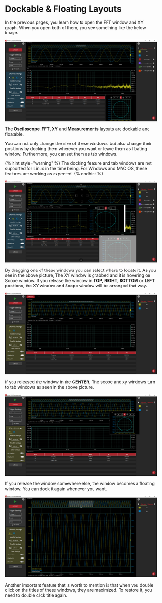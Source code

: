 # Dockable & Floating Layouts

In the previous pages, you learn how to open the FFT window and XY graph. When you open both of them, you see something like the below image.

![](../../../../.gitbook/assets/image%20%2884%29.png)

The **Osciloscope, FFT, XY** and **Measurements** layouts are dockable and floatable. 

You can not only change the size of these windows, but also change their positions by docking them wherever you want or leave them as floating window. Furthermore, you can set them as tab windows.

{% hint style="warning" %}
The docking feature and tab windows are not supported for Linux in the time being. For Windows and MAC OS, these features are working as expected.
{% endhint %}

![](../../../../.gitbook/assets/image%20%2861%29.png)

By dragging one of these windows you can select where to locate it. As you see in the above picture, The XY window is grabbed and it is hovering on Scope window. If you release the window in **TOP, RIGHT, BOTTOM** or **LEFT** positions, the XY window and Scope window will be arranged that way. 

![](../../../../.gitbook/assets/image%20%28163%29.png)

If you released the window in the **CENTER**, The scope and xy windows turn to tab windows as seen in the above picture.

![](../../../../.gitbook/assets/image%20%2857%29.png)

If you release the window somewhere else, the window becomes a floating window. You can dock it again whenever you want. 

![](../../../../.gitbook/assets/image%20%2862%29.png)

Another important feature that is worth to mention is that when you double click on the titles of these windows, they are maximized. To restore it, you need to double click title again.





